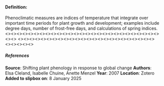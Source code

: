 #### **Definition**:
Phenoclimatic measures are indices of temperature that integrate over important time periods for plant growth and development; examples include degree days, number of frost-free days, and calculations of spring indices.
<><><><><><><><><><><><><><><><><><><><><><><><><><><><><>
<><><><><><><><><><><><><><><><><><><><><><><><><><><><><>
##### References
**Source**: Shifting plant phenology in response to global change
**Authors**: Elsa Cleland, Isabelle Chuine, Anette Menzel
**Year**: 2007
**Location**: Zotero
**Added to slipbox on**: 8 January 2025

